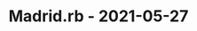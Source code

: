 ---
layout: post
title: Madrid.rb - 2021-05-27
datetime: '2021-05-27T19:30:00+02:00'
name: Madrid.rb
external_url: https://www.madridrb.com/events/mayo-2021-concurrency-in-ruby-3-655
online_event: true
year_month: 2021-05
---